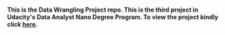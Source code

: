 #### This is the Data Wrangling Project repo. This is the third project in Udacity's Data Analyst Nano Degree Program. To view the project kindly click [here](http://nbviewer.jupyter.org/github/gautamjo/Udacity_Project_4_Data_Wrangling/blob/master/aData_wrangling_project_4.html). ####